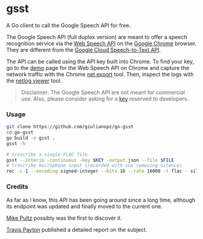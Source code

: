 # gsst

A Go client to call the Google Speech API for free.

The Google Speech API (full duplex version) are meant to offer a speech recognition service via the [Web Speech API](https://developer.mozilla.org/en-US/docs/Web/API/Web_Speech_API/Using_the_Web_Speech_API) on the [Google Chrome](https://source.chromium.org/chromium/chromium/src/+/main:content/browser/speech/speech_recognition_engine.cc) browser. They are different from the [Google Cloud Speech-to-Text API](https://cloud.google.com/speech-to-text/v2/docs). 

The API can be called using the API key built into Chrome. To find your key, go to the [demo](https://www.google.com/intl/en/chrome/demos/speech.html) page for the Web Speech API on Chrome and capture the network traffic with the Chrome [net export](chrome://net-export/) tool. Then, inspect the logs with the [netlog viewer](https://netlog-viewer.appspot.com/#import) tool.

> Disclaimer: The Google Speech API are not meant for commercial use. Also, please consider asking for a [key](https://www.chromium.org/developers/how-tos/api-keys/) reserved to developers.

### Usage

```bash
git clone https://github.com/giulianopz/go-gsst
cd go-gsst
go build -o gsst .
gsst -h

# trascribe a single FLAC file
gsst --interim -continuous -key $KEY -output json --file $FILE
# trascribe microphone input (recorded with sox removing silence)
rec -c 1 --encoding signed-integer --bits 16 --rate 16000 -t flac - silence 1 0.1 1% -1 0.5 1% | gsst --interim -continuous -key $KEY -output json
```

### Credits

As far as I know, this API has been going around since a long time, although its endpoint was updated and finally moved to the current one.  

[Mike Pultz](https://mikepultz.com/2011/03/accessing-google-speech-api-chrome-11/) possibly was the first to discover it.

[Travis Payton](http://blog.travispayton.com/wp-content/uploads/2014/03/Google-Speech-API.pdf) published a detailed report on the subject.


